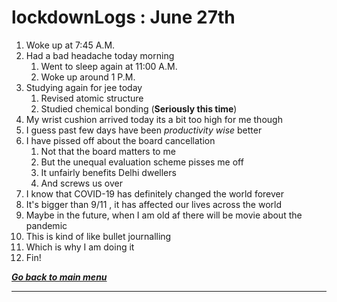 # lockdownLogs : June 27th

1. Woke up at 7:45 A.M.
2. Had a bad headache today morning
   1. Went to sleep again at 11:00 A.M.
   2. Woke up around 1 P.M.
3. Studying again for jee today
   1. Revised atomic structure
   2. Studied chemical bonding (**Seriously this time**)
4. My wrist cushion arrived today its a bit too high for me though
5. I guess past few days have been _productivity wise_ better
6. I have pissed off about the board cancellation
   1. Not that the board matters to me
   2. But the unequal evaluation scheme pisses me off
   3. It unfairly benefits Delhi dwellers
   4. And screws us over
7. I know that COVID-19 has definitely changed the world forever
8. It's bigger than 9/11 , it has affected our lives across the world
9. Maybe in the future, when I am old af there will be movie about the pandemic
10. This is kind of like bullet journalling
11. Which is why I am doing it
12. Fin!

[**_Go back to main menu_**](../README.md)

---
